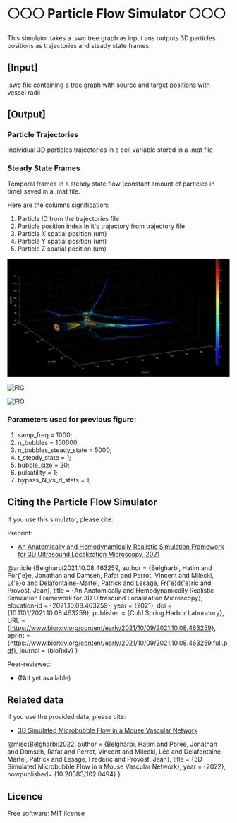 #       ⚪⚪⚪ Particle Flow Simulator ⚪⚪⚪
This simulator takes a .swc tree graph as input ans outputs  3D particles positions as trajectories and steady state frames.

## [Input] 
.swc file containing a tree graph with source and target positions with vessel radii

## [Output] 
### Particle Trajectories
Individual 3D particles trajectories in a cell variable stored in a .mat file
### Steady State Frames
Temporal frames in a steady state flow (constant amount of particles in time) saved in a .mat file. 

Here are the columns signification: 
1. Particle ID from the trajectories file
1. Particle position index in it's trajectory from trajectory file
1. Particle X spatial position (um)
1. Particle Y spatial position (um)
1. Particle Z spatial position (um)

![Main Image](/images/bubbles_20umDiameter_5000.png)

![FIG](/images/Pulsatility_GIF.gif)

![FIG](/images/DEMO_20umMB_150000_total_5000_SSF.gif)
### Parameters used for previous figure:
1. samp_freq = 1000;   
1. n_bubbles = 150000;   
1. n_bubbles_steady_state = 5000;   
1. t_steady_state = 1;   
1. bubble_size = 20;     
1. pulsatility = 1; 
1. bypass_N_vs_d_stats = 1;

## Citing the Particle Flow Simulator
If you use this simulator, please cite:

Preprint:
- [An Anatomically and Hemodynamically Realistic Simulation Framework for 3D Ultrasound Localization Microscopy, 2021](https://www.biorxiv.org/content/10.1101/2021.10.08.463259v1.full.pdf)

@article {Belgharbi2021.10.08.463259,
	author = {Belgharbi, Hatim and Por{\'e}e, Jonathan and Damseh, Rafat and Perrot, Vincent and Milecki, L{\'e}o and Delafontaine-Martel, Patrick and Lesage, Fr{\'e}d{\'e}ric and Provost, Jean},
	title = {An Anatomically and Hemodynamically Realistic Simulation Framework for 3D Ultrasound Localization Microscopy},
	elocation-id = {2021.10.08.463259},
	year = {2021},
	doi = {10.1101/2021.10.08.463259},
	publisher = {Cold Spring Harbor Laboratory},
	URL = {https://www.biorxiv.org/content/early/2021/10/09/2021.10.08.463259},
	eprint = {https://www.biorxiv.org/content/early/2021/10/09/2021.10.08.463259.full.pdf},
	journal = {bioRxiv}
}

Peer-reviewed:
- (Not yet available)

## Related data
If you use the provided data, please cite:
- [3D Simulated Microbubble Flow in a Mouse Vascular Network](https://www.frdr-dfdr.ca/repo/dataset/ae5706dc-22fb-41c2-be22-082d893fcb9a)

@misc{Belgharbi:2022,
  author = {Belgharbi, Hatim and Porée, Jonathan and Damseh, Rafat and Perrot, Vincent and Milecki, Léo and Delafontaine-Martel, Patrick and Lesage, Frederic and Provost, Jean},
  title = {3D Simulated Microbubble Flow in a Mouse Vascular Network},
  year = {2022},
  howpublished= {10.20383/102.0494}
} 

## Licence
Free software: MIT license